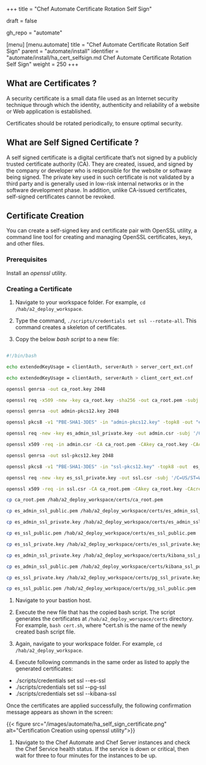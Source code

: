 +++
title = "Chef Automate Certificate Rotation Self Sign"

draft = false

gh_repo = "automate"

[menu]
  [menu.automate]
    title = "Chef Automate Certificate Rotation Self Sign"
    parent = "automate/install"
    identifier = "automate/install/ha_cert_selfsign.md Chef Automate Certificate Rotation Self Sign"
    weight = 250
+++

## What are Certificates ?

A security certificate is a small data file used as an Internet security technique through which the identity, authenticity and reliability of a website or Web application is established.

Certificates should be rotated periodically, to ensure optimal security.

## What are Self Signed Certificate ?

A self signed certificate is a digital certificate that’s not signed by a publicly trusted certificate authority (CA). They are created, issued, and signed by the company or developer who is responsible for the website or software being signed. The private key used in such certificate is not validated by a third party and is generally used in low-risk internal networks or in the software development phase. In addition, unlike CA-issued certificates, self-signed certificates cannot be revoked.

## Certificate Creation

You can create a self-signed key and certificate pair with OpenSSL utility, a command line tool for creating and managing OpenSSL certificates, keys, and other files.

### Prerequisites

Install an *openssl* utility.

### Creating a Certificate

1. Navigate to your workspace folder. For example, `cd /hab/a2_deploy_workspace`.

1. Type the command, `./scripts/credentials set ssl --rotate-all`. This command creates a skeleton of certificates.

1. Copy the below *bash script* to a new file:

```bash

#!/bin/bash

echo extendedKeyUsage = clientAuth, serverAuth > server_cert_ext.cnf

echo extendedKeyUsage = clientAuth, serverAuth > client_cert_ext.cnf

openssl genrsa -out ca_root.key 2048

openssl req -x509 -new -key ca_root.key -sha256 -out ca_root.pem -subj '/C=US/ST=Washington/L=Seattle/O=Chef Software Inc/CN=chefrootca'

openssl genrsa -out admin-pkcs12.key 2048

openssl pkcs8 -v1 "PBE-SHA1-3DES" -in "admin-pkcs12.key" -topk8 -out "es_admin_ssl_private.key" -nocrypt

openssl req -new -key es_admin_ssl_private.key -out admin.csr -subj '/C=US/ST=Washington/L=Seattle/O=Chef Software Inc/CN=chefadmin'

openssl x509 -req -in admin.csr -CA ca_root.pem -CAkey ca_root.key -CAcreateserial -out es_admin_ssl_public.pem -sha256 -extfile server_cert_ext.cnf

openssl genrsa -out ssl-pkcs12.key 2048

openssl pkcs8 -v1 "PBE-SHA1-3DES" -in "ssl-pkcs12.key" -topk8 -out  es_ssl_private.key -nocrypt

openssl req -new -key es_ssl_private.key -out ssl.csr -subj '/C=US/ST=Washington/L=Seattle/O=Chef Software Inc/CN=chefnode'

openssl x509 -req -in ssl.csr -CA ca_root.pem -CAkey ca_root.key -CAcreateserial -out es_ssl_public.pem -sha256 -extfile client_cert_ext.cnf

cp ca_root.pem /hab/a2_deploy_workspace/certs/ca_root.pem

cp es_admin_ssl_public.pem /hab/a2_deploy_workspace/certs/es_admin_ssl_public.pem

cp es_admin_ssl_private.key /hab/a2_deploy_workspace/certs/es_admin_ssl_private.key

cp es_ssl_public.pem /hab/a2_deploy_workspace/certs/es_ssl_public.pem

cp es_ssl_private.key /hab/a2_deploy_workspace/certs/es_ssl_private.key

cp es_admin_ssl_private.key /hab/a2_deploy_workspace/certs/kibana_ssl_private.key

cp es_admin_ssl_public.pem /hab/a2_deploy_workspace/certs/kibana_ssl_public.pem

cp es_ssl_private.key /hab/a2_deploy_workspace/certs/pg_ssl_private.key

cp es_ssl_public.pem /hab/a2_deploy_workspace/certs/pg_ssl_public.pem

```

1. Navigate to your bastion host.

1. Execute the new file that has the copied bash script. The script generates the certificates at `/hab/a2_deploy_worspace/certs` directory. For example, `bash cert.sh`, where *cert.sh is the name of the newly created bash script file.

1. Again, navigate to your workspace folder. For example, `cd /hab/a2_deploy_workspace`.

1. Execute following commands in the same order as listed to apply the generated certificates:

- ./scripts/credentials set ssl --es-ssl
- ./scripts/credentials set ssl --pg-ssl
- ./scripts/credentials set ssl --kibana-ssl

Once the certificates are applied successfully, the following confirmation message appears as shown in the screen:

{{< figure src="/images/automate/ha_self_sign_certificate.png" alt="Certification Creation using openssl utility">}}

1. Navigate to the Chef Automate and Chef Server instances and check the Chef Service health status. If the service is down or critical, then  wait for three to four minutes for the instances to be up.

